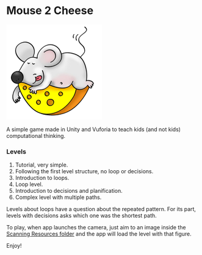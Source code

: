 # Mouse 2 Cheese

<img src="https://github.com/CarlosFco/Mouse2Cheese/blob/master/Assets/xxxdpi.png" width="250" height="250" />

A simple game made in Unity and Vuforia to teach kids (and not kids) computational thinking.

### Levels
1. Tutorial, very simple.
2. Following the first level structure, no loop or decisions.
3. Introduction to loops.
4. Loop level.
5. Introduction to decisions and planification.
6. Complex level with multiple paths.

Levels about loops have a question about the repeated pattern. For its part, levels with decisions asks which one was the shortest path.

To play, when app launches the camera, just aim to an image inside the [Scanning Resources folder](https://github.com/CarlosFco/Mouse2Cheese/tree/master/ScanningResources) and the app will load the level with that figure.

Enjoy!
